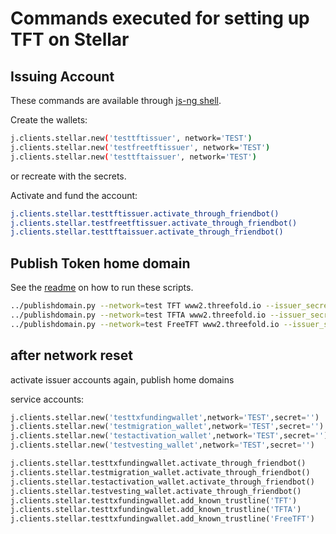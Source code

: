 # Commands executed for setting up TFT  on Stellar

## Issuing Account

These commands are available through [js-ng shell](https://github.com/threefoldtech/js-sdk).

Create the wallets:

```sh
j.clients.stellar.new('testtftissuer', network='TEST')
j.clients.stellar.new('testfreetftissuer', network='TEST')
j.clients.stellar.new('testtftaissuer', network='TEST')
```

or recreate with the secrets.

Activate and fund the account:

```sh
j.clients.stellar.testtftissuer.activate_through_friendbot()
j.clients.stellar.testfreetftissuer.activate_through_friendbot()
j.clients.stellar.testtftaissuer.activate_through_friendbot()
```

## Publish Token home domain

See the [readme](../readme.md) on how to run these scripts.

```sh
../publishdomain.py --network=test TFT www2.threefold.io --issuer_secret=<Issuer secret>
../publishdomain.py --network=test TFTA www2.threefold.io --issuer_secret=<Issuer secret>
../publishdomain.py --network=test FreeTFT www2.threefold.io --issuer_secret=<Issuer secret>
```

## after network reset

activate issuer accounts again, publish home domains

service accounts:

```python
j.clients.stellar.new('testtxfundingwallet',network='TEST',secret='')
j.clients.stellar.new('testmigration_wallet',network='TEST',secret='')
j.clients.stellar.new('testactivation_wallet',network='TEST',secret='')
j.clients.stellar.new('testvesting_wallet',network='TEST',secret='')
```

```python
j.clients.stellar.testtxfundingwallet.activate_through_friendbot()
j.clients.stellar.testmigration_wallet.activate_through_friendbot()
j.clients.stellar.testactivation_wallet.activate_through_friendbot()
j.clients.stellar.testvesting_wallet.activate_through_friendbot()
j.clients.stellar.testtxfundingwallet.add_known_trustline('TFT')
j.clients.stellar.testtxfundingwallet.add_known_trustline('TFTA')
j.clients.stellar.testtxfundingwallet.add_known_trustline('FreeTFT')
```
